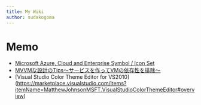```yaml
---
title: My Wiki
author: sudakogoma
---
```



# Memo
* [Microsoft Azure, Cloud and Enterprise Symbol / Icon Set](http://www.microsoft.com/en-us/download/details.aspx?id=41937)
* [MVVMな設計のTips～サービスを作ってVMの依存性を排除～](http://sourcechord.hatenablog.com/entry/2016/01/23/170753)
* [Visual Studio Color Theme Editor for VS2010]
(https://marketplace.visualstudio.com/items?itemName=MatthewJohnsonMSFT.VisualStudioColorThemeEditor#overview)
